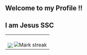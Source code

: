 ## Welcome to my Profile !!
## I am Jesus SSC

<!--- stats & Trophy (start) -->
   
  <!--- stats (start) -->
<table align="center">
<tr border="none">
<td >
  <br>
  <img  align="center"  src="https://github-readme-stats.anuraghazra1.vercel.app/api/top-langs/?username=JesusSantiago31&theme=dark&hide_border=false&no-bg=true&no-frame=true&langs_count=10"/>
  
  
  <img  title="🔥 Get streak stats for your profile at git.io/streak-stats" alt="Mark streak" src="https://github-readme-streak-stats.herokuapp.com/?user=JesusSantiago31&theme=dark&hide_border=false" /> 

  </br>
</td>

<!--
**JesusSantiago31/JesusSantiago31** is a ✨ _special_ ✨ repository because its `README.md` (this file) appears on your GitHub profile.

Here are some ideas to get you started:

- 🔭 I’m currently working on ...
- 🌱 I’m currently learning ...
- 👯 I’m looking to collaborate on ...
- 🤔 I’m looking for help with ...
- 💬 Ask me about ...
- 📫 How to reach me: ...
- 😄 Pronouns: ...
- ⚡ Fun fact: ...
-->
